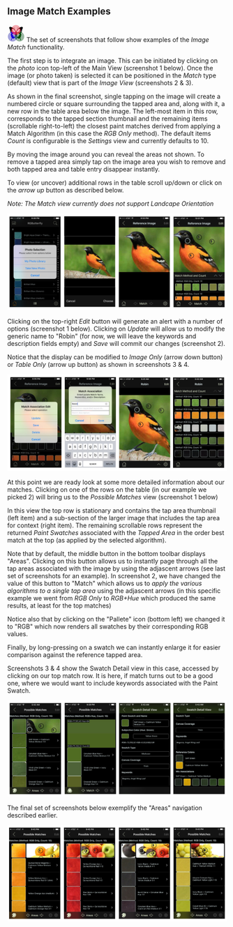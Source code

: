 ## Image Match Examples

![RGButterfly Logo](images/RGButterfly_Logo.png) The set of screenshots that follow show examples of the _Image Match_ functionality.

The first step is to integrate an image. This can be initiated by clicking on the _photo_ icon top-left of the Main View (screenshot 1 below). Once the image (or photo taken) is selected it can be positioned in the _Match_ type (default) view that is part of the _Image View_ (screenshots 2 & 3).

As shown in the final screenshot, single tapping on the image will create a numbered circle or square surrounding the tapped area and, along with it, a new row in the table area below the image. The left-most item in this row, corresponds to the tapped section thumbnail and the remaining items (scrollable right-to-left) the closest paint matches derived from applying a Match Algorithm (in this case the _RGB Only_ method). The default items _Count_ is configurable is the _Settings_ view and currently defaults to 10.

By moving the image around you can reveal the areas not shown. To remove a tapped area simply tap on the image area you wish to remove and both tapped area and table entry disappear instantly.

To view (or uncover) additional rows in the table scroll up/down or click on the _arrow up_ button as described below.

_Note: The Match view currently does not support Landcape Orientation_

![Match Capture and Tap](images/MatchCapture_and_Tap.jpg)

Clicking on the top-right _Edit_ button will generate an alert with a number of options (screenshot 1 below). Clicking on _Update_ will allow us to modify the generic name to "Robin" (for now, we will leave the keywords and description fields empty) and _Save_ will commit our changes (screenshot 2).

Notice that the display can be modified to _Image Only_ (arrow down button) or _Table Only_ (arrow up button) as shown in screenshots 3 & 4.


![Match Update and Resize](images/MatchUpdate_and_Resize.jpg)

At this point we are ready look at some more detailed information about our matches. Clicking on one of the rows on the table (in our example we picked 2) will bring us to the _Possible Matches_ view (screenshot 1 below)

In this view the top row is stationary and contains the tap area thumbnail (left item) and a sub-section of the larger image that includes the tap area for context (right item). The remaining scrollable rows represent the returned _Paint Swatches_ associated with the _Tapped Area_ in the order best match at the top (as applied by the selected algorithm).

Note that by default, the middle button in the bottom toolbar displays "Areas". Clicking on this button allows us to instantly page through all the tap areas associated with the image by using the adjascent arrows (see last set of screenshots for an example). In screenshot 2, we have changed the value of this button to "Match" which allows us to _apply the various algorithms to a single tap area_ using the adjascent arrows (in this specific example we went from _RGB Only_ to _RGB+Hue_ which produced the same results, at least for the top matches)

Notice also that by clicking on the "Pallete" icon (bottom left) we changed it to "RGB" which now renders all swatches by their corresponding RGB values.

Finally, by long-pressing on a swatch we can instantly enlarge it for easier comparison against the reference tapped area.

Screenshots 3 & 4 show the Swatch Detail view in this case, accessed by clicking on our top match row. It is here, if match turns out to be a good one, where we would want to include keywords associated with the Paint Swatch.

![Match Detail](images/MatchDetail.jpg)

The final set of screenshots below exemplify the "Areas" navigation described earlier. 

![Match Areas Navigation](images/MatchAreasNav.jpg)
